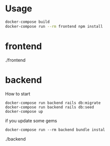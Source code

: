 # Usage
```bash
docker-compose build
docker-compose run --rm frontend npm install


```

# frontend

./frontend

# backend
How to start
```
docker-compose run backend rails db:migrate
docker-compose run backend rails db:seed
docker-compose up
```

if you update some gems
```
docker-compose run --rm backend bundle instal
```
./backend
